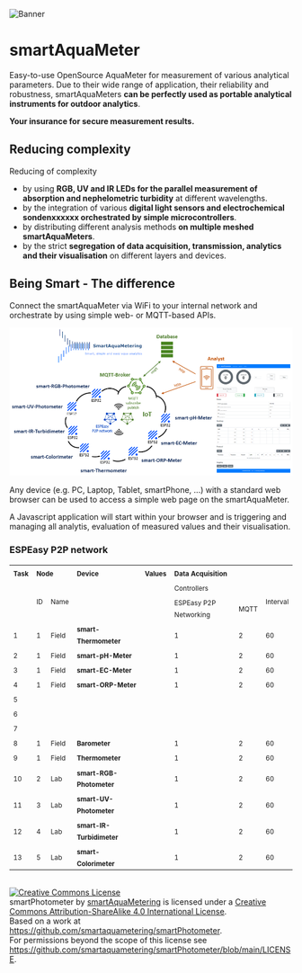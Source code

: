 ![Banner](https://smartaquametering.github.io/images/banner.png)

# smartAquaMeter

Easy-to-use OpenSource AquaMeter for measurement of various analytical parameters.
Due to their wide range of application, their reliability and robustness, smartAquaMeters **can be perfectly used as portable analytical instruments for outdoor analytics**.

**Your insurance for secure measurement results.**

## Reducing complexity

Reducing of complexity
- by using **RGB, UV and IR LEDs for the parallel measurement of absorption and nephelometric turbidity** at different wavelengths.
- by the integration of various **digital light sensors and electrochemical sondenxxxxxx orchestrated by simple microcontrollers**.
- by distributing different analysis methods **on multiple meshed smartAquaMeters**.
- by the strict **segregation of data acquisition, transmission, analytics and their visualisation** on different layers and devices.

## Being Smart - The difference

Connect the smartAquaMeter via WiFi to your internal network and orchestrate by using simple web- or MQTT-based APIs.

![Network](./network.png)

Any device (e.g. PC, Laptop, Tablet, smartPhone, ...) with a standard web browser can be used to access a simple web page on the smartAquaMeter.

A Javascript application will start within your browser and is triggering and managing all analytis, evaluation of measured values and their visualisation.

### ESPEasy P2P network

<table>
<tr>
  <td rowspan=3 valign=top><sub><b>Task</b>
  <td colspan=2><sub><b>Node</b>
  <td rowspan=3 valign=top><sub><b>Device</b>
  <td rowspan=3 valign=top><sub><b>Values</b>
  <td colspan=3><sub><b>Data Acquisition</b>
</tr>
<tr>
  <td rowspan=2><sub>ID
  <td rowspan=2><sub>Name
  <td colspan=2><sub>Controllers
  <td rowspan=2><sub>Interval
</tr>
<tr>
  <td><sub>ESPEasy P2P Networking
  <td><sub>MQTT
</tr>
<tr>
  <td><sub>1
  <td><sub>1
  <td><sub>Field
  <td><sub><b>smart-Thermometer</b>
  <td><sub>
  <td><sub>1
  <td><sub>2
  <td><sub>60
</tr>
<tr>
  <td><sub>2
  <td><sub>1
  <td><sub>Field
  <td><sub><b>smart-pH-Meter</b>
  <td><sub>
  <td><sub>1
  <td><sub>2
  <td><sub>60
</tr>
<tr>
  <td><sub>3
  <td><sub>1
  <td><sub>Field
  <td><sub><b>smart-EC-Meter</b>
  <td><sub>
  <td><sub>1
  <td><sub>2
  <td><sub>60
</tr>
<tr>
  <td><sub>4
  <td><sub>1
  <td><sub>Field
  <td><sub><b>smart-ORP-Meter</b>
  <td><sub>
  <td><sub>1
  <td><sub>2
  <td><sub>60
</tr>
<tr>
  <td><sub>5
  <td><sub>
  <td><sub>
  <td><sub><b></b>
  <td><sub>
  <td><sub>
  <td><sub>
  <td><sub>
</tr>
<tr>
  <td><sub>6
  <td><sub>
  <td><sub>
  <td><sub><b></b>
  <td><sub>
  <td><sub>
  <td><sub>
  <td><sub>
</tr>
<tr>
  <td><sub>7
  <td><sub>
  <td><sub>
  <td><sub><b></b>
  <td><sub>
  <td><sub>
  <td><sub>
  <td><sub>
</tr>
<tr>
  <td><sub>8
  <td><sub>1
  <td><sub>Field
  <td><sub><b>Barometer</b>
  <td><sub>
  <td><sub>1
  <td><sub>2
  <td><sub>60
</tr>
<tr>
  <td><sub>9
  <td><sub>1
  <td><sub>Field
  <td><sub><b>Thermometer</b>
  <td><sub>
  <td><sub>1
  <td><sub>2
  <td><sub>60
</tr>
<tr>
  <td><sub>10
  <td><sub>2
  <td><sub>Lab
  <td><sub><b>smart-RGB-Photometer</b>
  <td><sub>
  <td><sub>1
  <td><sub>2
  <td><sub>60
</tr>
<tr>
  <td><sub>11
  <td><sub>3
  <td><sub>Lab
  <td><sub><b>smart-UV-Photometer</b>
  <td><sub>
  <td><sub>1
  <td><sub>2
  <td><sub>60
</tr>
<tr>
  <td><sub>12
  <td><sub>4
  <td><sub>Lab
  <td><sub><b>smart-IR-Turbidimeter</b>
  <td><sub>
  <td><sub>1
  <td><sub>2
  <td><sub>60
</tr>
<tr>
  <td><sub>13
  <td><sub>5
  <td><sub>Lab
  <td><sub><b>smart-Colorimeter</b>
  <td><sub>
  <td><sub>1
  <td><sub>2
  <td><sub>60
</tr>
</table>
</br>
<a rel="license" href="http://creativecommons.org/licenses/by-sa/4.0/"><img alt="Creative Commons License" style="border-width:0" src="https://i.creativecommons.org/l/by-sa/4.0/88x31.png" /></a><br /><span xmlns:dct="http://purl.org/dc/terms/" property="dct:title">smartPhotometer</span> by <a xmlns:cc="http://creativecommons.org/ns#" href="https://github.com/smartaquametering" property="cc:attributionName" rel="cc:attributionURL">smartAquaMetering</a> is licensed under a <a rel="license" href="http://creativecommons.org/licenses/by-sa/4.0/">Creative Commons Attribution-ShareAlike 4.0 International License</a>.<br />Based on a work at <a xmlns:dct="http://purl.org/dc/terms/" href="https://github.com/smartaquametering/smartPhotometer" rel="dct:source">https://github.com/smartaquametering/smartPhotometer</a>.<br />For permissions beyond the scope of this license see <a xmlns:cc="http://creativecommons.org/ns#" href="https://github.com/smartaquametering/smartPhotometer/blob/main/LICENSE" rel="cc:morePermissions">https://github.com/smartaquametering/smartPhotometer/blob/main/LICENSE</a>.
